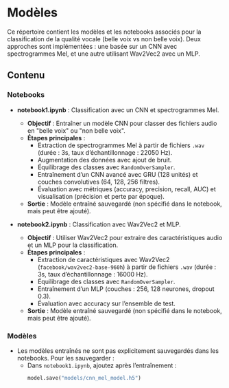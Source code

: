 # Modèles

Ce répertoire contient les modèles et les notebooks associés pour la classification de la qualité vocale (belle voix vs non belle voix). Deux approches sont implémentées : une basée sur un CNN avec spectrogrammes Mel, et une autre utilisant Wav2Vec2 avec un MLP.

## Contenu

### Notebooks
- **notebook1.ipynb** : Classification avec un CNN et spectrogrammes Mel.
  - **Objectif** : Entraîner un modèle CNN pour classer des fichiers audio en "belle voix" ou "non belle voix".
  - **Étapes principales** :
    - Extraction de spectrogrammes Mel à partir de fichiers `.wav` (durée : 3s, taux d’échantillonnage : 22050 Hz).
    - Augmentation des données avec ajout de bruit.
    - Équilibrage des classes avec `RandomOverSampler`.
    - Entraînement d’un CNN avancé avec GRU (128 unités) et couches convolutives (64, 128, 256 filtres).
    - Évaluation avec métriques (accuracy, precision, recall, AUC) et visualisation (précision et perte par époque).
  - **Sortie** : Modèle entraîné sauvegardé (non spécifié dans le notebook, mais peut être ajouté).

- **notebook2.ipynb** : Classification avec Wav2Vec2 et MLP.
  - **Objectif** : Utiliser Wav2Vec2 pour extraire des caractéristiques audio et un MLP pour la classification.
  - **Étapes principales** :
    - Extraction de caractéristiques avec Wav2Vec2 (`facebook/wav2vec2-base-960h`) à partir de fichiers `.wav` (durée : 3s, taux d’échantillonnage : 16000 Hz).
    - Équilibrage des classes avec `RandomOverSampler`.
    - Entraînement d’un MLP (couches : 256, 128 neurones, dropout 0.3).
    - Évaluation avec accuracy sur l’ensemble de test.
  - **Sortie** : Modèle entraîné sauvegardé (non spécifié dans le notebook, mais peut être ajouté).

### Modèles
- Les modèles entraînés ne sont pas explicitement sauvegardés dans les notebooks. Pour les sauvegarder :
  - Dans `notebook1.ipynb`, ajoutez après l’entraînement :  
    ```python
    model.save("models/cnn_mel_model.h5")